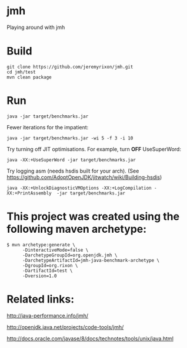 # jmh
Playing around with jmh

# Build

    git clone https://github.com/jeremyrixon/jmh.git
    cd jmh/test
    mvn clean package

# Run
    
    java -jar target/benchmarks.jar 
    
Fewer iterations for the impatient:

    java -jar target/benchmarks.jar -wi 5 -f 3 -i 10
    
Try turning off JIT optimisations. For example, turn **OFF** UseSuperWord:

    java -XX:+UseSuperWord -jar target/benchmarks.jar

Try logging asm (needs hsdis built for your arch).
(See https://github.com/AdoptOpenJDK/jitwatch/wiki/Building-hsdis)
    
    java -XX:+UnlockDiagnosticVMOptions -XX:+LogCompilation -XX:+PrintAssembly  -jar target/benchmarks.jar


# This project was created using the following maven archetype:

    $ mvn archetype:generate \
          -DinteractiveMode=false \
          -DarchetypeGroupId=org.openjdk.jmh \
          -DarchetypeArtifactId=jmh-java-benchmark-archetype \
          -DgroupId=org.rixon \
          -DartifactId=test \
          -Dversion=1.0


# Related links:

http://java-performance.info/jmh/

http://openjdk.java.net/projects/code-tools/jmh/

http://docs.oracle.com/javase/8/docs/technotes/tools/unix/java.html

